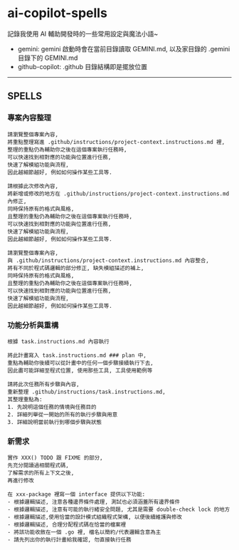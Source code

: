 # ai-copilot-spells

記錄我使用 AI 輔助開發時的一些常用設定與魔法小語~

- gemini: gemini 啟動時會在當前目錄讀取 GEMINI.md, 以及家目錄的 .gemini 目錄下的 GEMINI.md
- github-copilot: .github 目錄結構即是擺放位置

---

## SPELLS

### 專案內容整理

```
請瀏覽整個專案內容,
將重點整理寫進 .github/instructions/project-context.instructions.md 裡,
整理的重點仍為輔助你之後在這個專案執行任務時,
可以快速找到相對應的功能與位置進行任務,
快速了解模組功能與流程,
因此越細節越好, 例如如何操作某些工具等.
```

```
請根據此次修改內容,
將新增或修改的地方在 .github/instructions/project-context.instructions.md 內修正,
同時保持原有的格式與風格,
且整理的重點仍為輔助你之後在這個專案執行任務時,
可以快速找到相對應的功能與位置進行任務,
快速了解模組功能與流程,
因此越細節越好, 例如如何操作某些工具等.
```

```
請瀏覽整個專案內容,
與 .github/instructions/project-context.instructions.md 內容整合,
將有不同於程式碼邏輯的部分修正, 缺失模組描述的補上,
同時保持原有的格式與風格,
且整理的重點仍為輔助你之後在這個專案執行任務時,
可以快速找到相對應的功能與位置進行任務,
快速了解模組功能與流程,
因此越細節越好, 例如如何操作某些工具等.
```

### 功能分析與重構

```
根據 task.instructions.md 內容執行
```

```
將此計畫寫入 task.instructions.md ### plan 中,
重點為輔助你後續可以從計畫中的任何一個步驟接續執行下去,
因此盡可能詳細至程式位置, 使用那些工具, 工具使用範例等
```

```
請將此次任務所有步驟與內容,
重新整理 .github/instructions/task.instructions.md,
其整理重點為:
1. 先說明這個任務的情境與任務目的
2. 詳細列舉從一開始的所有的執行步驟與用意
3. 詳細說明當前執行到哪個步驟與狀態
```

### 新需求

```
實作 XXX() TODO 跟 FIXME 的部分,
先充分閱讀過相關程式碼,
了解需求的所有上下文之後,
再進行修改
```

```
在 xxx-package 裡寫一個 interface 提供以下功能:
- 根據邏輯描述, 注意各種邊界條件處理, 測試也必須涵蓋所有邊界條件
- 根據邏輯描述, 注意有可能的執行緒安全問題, 尤其是需要 double-check lock 的地方
- 根據邏輯描述,使用恰當的設計模式組織程式架構, 以便後續維護與修改
- 根據邏輯描述, 合理分配程式碼在恰當的檔案裡
- 將該功能收斂在一個 .go 裡, 檔名以簡約/代表邏輯含意為主
- 請先列出你的執行計畫給我確認, 勿直接執行任務
```

